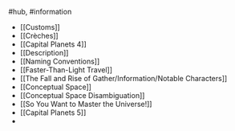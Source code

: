 #hub, #information 
- [[Customs]]
- [[Crèches]]
- [[Capital Planets 4]]
- [[Description]]
- [[Naming Conventions]]
- [[Faster-Than-Light Travel]]
- [[The Fall and Rise of Gather/Information/Notable Characters]]
- [[Conceptual Space]]
- [[Conceptual Space Disambiguation]]
- [[So You Want to Master the Universe!]]
- [[Capital Planets 5]]
- 